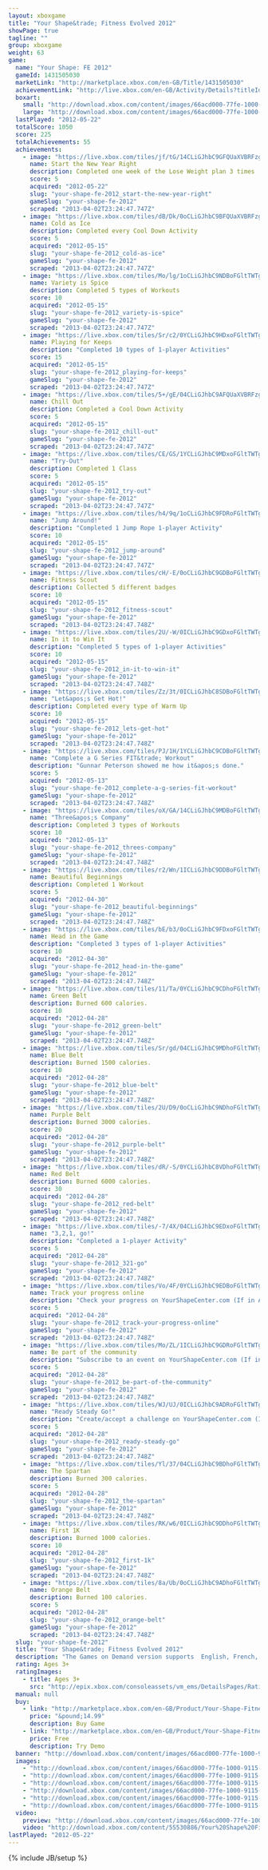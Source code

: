 ```yaml
---
layout: xboxgame
title: "Your Shape&trade; Fitness Evolved 2012"
showPage: true
tagline: ""
group: xboxgame
weight: 63
game: 
  name: "Your Shape: FE 2012"
  gameId: 1431505030
  marketLink: "http://marketplace.xbox.com/en-GB/Title/1431505030"
  achievementLink: "http://live.xbox.com/en-GB/Activity/Details?titleId=1431505030"
  boxart: 
    small: "http://download.xbox.com/content/images/66acd000-77fe-1000-9115-d80255530886/2057/boxartsm.jpg"
    large: "http://download.xbox.com/content/images/66acd000-77fe-1000-9115-d80255530886/2057/boxartlg.jpg"
  lastPlayed: "2012-05-22"
  totalScore: 1050
  score: 225
  totalAchievements: 55
  achievements: 
    - image: "https://live.xbox.com/tiles/jf/tG/14CLiGJhbC9GFQUaXVBRFzg2L2FjaC8wLzIAAAAA5+fn+Gn7lg==.jpg"
      name: Start the New Year Right
      description: Completed one week of the Lose Weight plan 3 times
      score: 5
      acquired: "2012-05-22"
      slug: "your-shape-fe-2012_start-the-new-year-right"
      gameSlug: "your-shape-fe-2012"
      scraped: "2013-04-02T23:24:47.747Z"
    - image: "https://live.xbox.com/tiles/dB/Dk/0oCLiGJhbC9BFQUaXVBRFzg2L2FjaC8wLzUAAAAA5+fn-csQbw==.jpg"
      name: Cold as Ice
      description: Completed every Cool Down Activity
      score: 5
      acquired: "2012-05-15"
      slug: "your-shape-fe-2012_cold-as-ice"
      gameSlug: "your-shape-fe-2012"
      scraped: "2013-04-02T23:24:47.747Z"
    - image: "https://live.xbox.com/tiles/Mo/lg/1oCLiGJhbC9NDBoFGltTWTg2L2FjaC8wLzY5AAAAAOfn5-lPiS4=.jpg"
      name: Variety is Spice
      description: Completed 5 types of Workouts
      score: 10
      acquired: "2012-05-15"
      slug: "your-shape-fe-2012_variety-is-spice"
      gameSlug: "your-shape-fe-2012"
      scraped: "2013-04-02T23:24:47.747Z"
    - image: "https://live.xbox.com/tiles/Sr/c2/0YCLiGJhbC9HDxoFGltTWTg2L2FjaC8wLzUzAAAAAOfn5-4Zt1Y=.jpg"
      name: Playing for Keeps
      description: "Completed 10 types of 1-player Activities"
      score: 15
      acquired: "2012-05-15"
      slug: "your-shape-fe-2012_playing-for-keeps"
      gameSlug: "your-shape-fe-2012"
      scraped: "2013-04-02T23:24:47.747Z"
    - image: "https://live.xbox.com/tiles/5+/gE/04CLiGJhbC9AFQUaXVBRFzg2L2FjaC8wLzQAAAAA5+fn-Cvo-A==.jpg"
      name: Chill Out
      description: Completed a Cool Down Activity
      score: 5
      acquired: "2012-05-15"
      slug: "your-shape-fe-2012_chill-out"
      gameSlug: "your-shape-fe-2012"
      scraped: "2013-04-02T23:24:47.747Z"
    - image: "https://live.xbox.com/tiles/CE/GS/1YCLiGJhbC9MDxoFGltTWTg2L2FjaC8wLzU4AAAAAOfn5-q9QRQ=.jpg"
      name: "Try-Out"
      description: Completed 1 Class
      score: 5
      acquired: "2012-05-15"
      slug: "your-shape-fe-2012_try-out"
      gameSlug: "your-shape-fe-2012"
      scraped: "2013-04-02T23:24:47.747Z"
    - image: "https://live.xbox.com/tiles/h4/9q/1oCLiGJhbC9FDRoFGltTWTg2L2FjaC8wLzcxAAAAAOfn5-lFj5s=.jpg"
      name: "Jump Around!"
      description: "Completed 1 Jump Rope 1-player Activity"
      score: 10
      acquired: "2012-05-15"
      slug: "your-shape-fe-2012_jump-around"
      gameSlug: "your-shape-fe-2012"
      scraped: "2013-04-02T23:24:47.747Z"
    - image: "https://live.xbox.com/tiles/cH/-E/0oCLiGJhbC9GDBoFGltTWTg2L2FjaC8wLzYyAAAAAOfn5-3rf2w=.jpg"
      name: Fitness Scout
      description: Collected 5 different badges
      score: 10
      acquired: "2012-05-15"
      slug: "your-shape-fe-2012_fitness-scout"
      gameSlug: "your-shape-fe-2012"
      scraped: "2013-04-02T23:24:47.748Z"
    - image: "https://live.xbox.com/tiles/2U/-W/0ICLiGJhbC9GDxoFGltTWTg2L2FjaC8wLzUyAAAAAOfn5--5T8U=.jpg"
      name: In it to Win It
      description: "Completed 5 types of 1-player Activities"
      score: 10
      acquired: "2012-05-15"
      slug: "your-shape-fe-2012_in-it-to-win-it"
      gameSlug: "your-shape-fe-2012"
      scraped: "2013-04-02T23:24:47.748Z"
    - image: "https://live.xbox.com/tiles/Zz/3t/0ICLiGJhbC8SDBoFGltTWTg2L2FjaC8wLzZmAAAAAOfn5--CPXs=.jpg"
      name: "Let&apos;s Get Hot!"
      description: Completed every type of Warm Up
      score: 10
      acquired: "2012-05-15"
      slug: "your-shape-fe-2012_lets-get-hot"
      gameSlug: "your-shape-fe-2012"
      scraped: "2013-04-02T23:24:47.748Z"
    - image: "https://live.xbox.com/tiles/PJ/1H/1YCLiGJhbC9CDBoFGltTWTg2L2FjaC8wLzY2AAAAAOfn5-ponSA=.jpg"
      name: "Complete a G Series FIT&trade; Workout"
      description: "Gunnar Peterson showed me how it&apos;s done."
      score: 5
      acquired: "2012-05-13"
      slug: "your-shape-fe-2012_complete-a-g-series-fit-workout"
      gameSlug: "your-shape-fe-2012"
      scraped: "2013-04-02T23:24:47.748Z"
    - image: "https://live.xbox.com/tiles/oX/GA/14CLiGJhbC9MDBoFGltTWTg2L2FjaC8wLzY4AAAAAOfn5-ivcb0=.jpg"
      name: "Three&apos;s Company"
      description: Completed 3 types of Workouts
      score: 10
      acquired: "2012-05-13"
      slug: "your-shape-fe-2012_threes-company"
      gameSlug: "your-shape-fe-2012"
      scraped: "2013-04-02T23:24:47.748Z"
    - image: "https://live.xbox.com/tiles/r2/Wn/1ICLiGJhbC9DDBoFGltTWTg2L2FjaC8wLzY3AAAAAOfn5-uIZbM=.jpg"
      name: Beautiful Beginnings
      description: Completed 1 Workout
      score: 5
      acquired: "2012-04-30"
      slug: "your-shape-fe-2012_beautiful-beginnings"
      gameSlug: "your-shape-fe-2012"
      scraped: "2013-04-02T23:24:47.748Z"
    - image: "https://live.xbox.com/tiles/bE/b3/0oCLiGJhbC9FDxoFGltTWTg2L2FjaC8wLzUxAAAAAOfn5-3YRnA=.jpg"
      name: Head in the Game
      description: "Completed 3 types of 1-player Activities"
      score: 10
      acquired: "2012-04-30"
      slug: "your-shape-fe-2012_head-in-the-game"
      gameSlug: "your-shape-fe-2012"
      scraped: "2013-04-02T23:24:47.748Z"
    - image: "https://live.xbox.com/tiles/11/Ta/0YCLiGJhbC9CDhoFGltTWTg2L2FjaC8wLzQ2AAAAAOfn5-71VMs=.jpg"
      name: Green Belt
      description: Burned 600 calories.
      score: 10
      acquired: "2012-04-28"
      slug: "your-shape-fe-2012_green-belt"
      gameSlug: "your-shape-fe-2012"
      scraped: "2013-04-02T23:24:47.748Z"
    - image: "https://live.xbox.com/tiles/Sr/gd/04CLiGJhbC9MDhoFGltTWTg2L2FjaC8wLzQ4AAAAAOfn5-wyuFY=.jpg"
      name: Blue Belt
      description: Burned 1500 calories.
      score: 10
      acquired: "2012-04-28"
      slug: "your-shape-fe-2012_blue-belt"
      gameSlug: "your-shape-fe-2012"
      scraped: "2013-04-02T23:24:47.748Z"
    - image: "https://live.xbox.com/tiles/2U/D9/0oCLiGJhbC9NDhoFGltTWTg2L2FjaC8wLzQ5AAAAAOfn5-3SQMU=.jpg"
      name: Purple Belt
      description: Burned 3000 calories.
      score: 20
      acquired: "2012-04-28"
      slug: "your-shape-fe-2012_purple-belt"
      gameSlug: "your-shape-fe-2012"
      scraped: "2013-04-02T23:24:47.748Z"
    - image: "https://live.xbox.com/tiles/dR/-S/0YCLiGJhbC8VDhoFGltTWTg2L2FjaC8wLzRhAAAAAOfn5-79H2k=.jpg"
      name: Red Belt
      description: Burned 6000 calories.
      score: 30
      acquired: "2012-04-28"
      slug: "your-shape-fe-2012_red-belt"
      gameSlug: "your-shape-fe-2012"
      scraped: "2013-04-02T23:24:47.748Z"
    - image: "https://live.xbox.com/tiles/-7/4X/04CLiGJhbC9EDxoFGltTWTg2L2FjaC8wLzUwAAAAAOfn5-w4vuM=.jpg"
      name: "3,2,1, go!"
      description: "Completed a 1-player Activity"
      score: 5
      acquired: "2012-04-28"
      slug: "your-shape-fe-2012_321-go"
      gameSlug: "your-shape-fe-2012"
      scraped: "2013-04-02T23:24:47.748Z"
    - image: "https://live.xbox.com/tiles/Vo/4F/0YCLiGJhbC9EDBoFGltTWTg2L2FjaC8wLzYwAAAAAOfn5-4qjko=.jpg"
      name: Track your progress online
      description: "Check your progress on YourShapeCenter.com (If in Asia, access the My Stats section.)"
      score: 5
      acquired: "2012-04-28"
      slug: "your-shape-fe-2012_track-your-progress-online"
      gameSlug: "your-shape-fe-2012"
      scraped: "2013-04-02T23:24:47.748Z"
    - image: "https://live.xbox.com/tiles/Mo/ZL/1ICLiGJhbC9GDRoFGltTWTg2L2FjaC8wLzcyAAAAAOfn5-tkhi4=.jpg"
      name: Be part of the community
      description: "Subscribe to an event on YourShapeCenter.com (If in Asia, play any multi-player activity in-game.)"
      score: 5
      acquired: "2012-04-28"
      slug: "your-shape-fe-2012_be-part-of-the-community"
      gameSlug: "your-shape-fe-2012"
      scraped: "2013-04-02T23:24:47.748Z"
    - image: "https://live.xbox.com/tiles/WJ/UJ/0ICLiGJhbC9ADRoFGltTWTg2L2FjaC8wLzc0AAAAAOfn5-8mlUQ=.jpg"
      name: "Ready Steady Go!"
      description: "Create/accept a challenge on YourShapeCenter.com (If in Asia, complete a Run the World challenge.)"
      score: 5
      acquired: "2012-04-28"
      slug: "your-shape-fe-2012_ready-steady-go"
      gameSlug: "your-shape-fe-2012"
      scraped: "2013-04-02T23:24:47.748Z"
    - image: "https://live.xbox.com/tiles/Yl/37/04CLiGJhbC9BDhoFGltTWTg2L2FjaC8wLzQ1AAAAAOfn5-zUXX4=.jpg"
      name: The Spartan
      description: Burned 300 calories.
      score: 5
      acquired: "2012-04-28"
      slug: "your-shape-fe-2012_the-spartan"
      gameSlug: "your-shape-fe-2012"
      scraped: "2013-04-02T23:24:47.748Z"
    - image: "https://live.xbox.com/tiles/RK/w6/0ICLiGJhbC9DDhoFGltTWTg2L2FjaC8wLzQ3AAAAAOfn5-8VrFg=.jpg"
      name: First 1K
      description: Burned 1000 calories.
      score: 10
      acquired: "2012-04-28"
      slug: "your-shape-fe-2012_first-1k"
      gameSlug: "your-shape-fe-2012"
      scraped: "2013-04-02T23:24:47.748Z"
    - image: "https://live.xbox.com/tiles/8a/Ub/0oCLiGJhbC9ADhoFGltTWTg2L2FjaC8wLzQ0AAAAAOfn5-00pe0=.jpg"
      name: Orange Belt
      description: Burned 100 calories.
      score: 5
      acquired: "2012-04-28"
      slug: "your-shape-fe-2012_orange-belt"
      gameSlug: "your-shape-fe-2012"
      scraped: "2013-04-02T23:24:47.748Z"
  slug: "your-shape-fe-2012"
  title: "Your Shape&trade; Fitness Evolved 2012"
  description: "The Games on Demand version supports  English, French, Italian, German, Spanish.  Your Shape Fitness Evolved 2012 is the fun and extensive fitness program on Xbox Kinect that delivers serious muscle-building, calorie-burning results. With over 90 hours of varied and customizable activities, including fitness classes such as Boot Camp, Cardio Boxing, Jumprope and Zen, as well as dance classes like Latin, Hip-hop and Pop, you can workout and get in shape your way! The state-of-the-art motion tracking technology provides enhanced feedback on your exercises, and now monitors floor movements for exercises like push-ups and sit-ups.  Customize your workout by using the in-game personal trainer, focusing on specific muscle groups or building a routine around your time limits.  Overall, the Your Shape experience allows you to exercise based on your own preferences, body shape and fitness goals.  And tap into the Your Shape Center community to share and compete with players around the world.  Download the manual for this game by locating the game on http://marketplace.xbox.com and selecting &ldquo;See Game Manual&quot;.  This game requires a Kinect&trade; Sensor"
  rating: Ages 3+
  ratingImages: 
    - title: Ages 3+
      src: "http://epix.xbox.com/consoleassets/vm_ems/DetailsPages/RatingSystemID/14/default/Values/14001.png"
  manual: null
  buy: 
    - link: "http://marketplace.xbox.com/en-GB/Product/Your-Shape-Fitness-Evolved-2012/66acd000-77fe-1000-9115-d80255530886?nosplash=1&amp;purchase=1&amp;DownloadType=Game"
      price: "&pound;14.99"
      description: Buy Game
    - link: "http://marketplace.xbox.com/en-GB/Product/Your-Shape-Fitness-Evolved-2012/66acd000-77fe-1000-9115-d80255530886?nosplash=1&amp;purchase=1&amp;DownloadType=GameDemo"
      price: Free
      description: Try Demo
  banner: "http://download.xbox.com/content/images/66acd000-77fe-1000-9115-d80255530886/1033/banner.png"
  images: 
    - "http://download.xbox.com/content/images/66acd000-77fe-1000-9115-d80255530886/1033/screenlg1.jpg"
    - "http://download.xbox.com/content/images/66acd000-77fe-1000-9115-d80255530886/1033/screenlg2.jpg"
    - "http://download.xbox.com/content/images/66acd000-77fe-1000-9115-d80255530886/1033/screenlg3.jpg"
    - "http://download.xbox.com/content/images/66acd000-77fe-1000-9115-d80255530886/1033/screenlg4.jpg"
    - "http://download.xbox.com/content/images/66acd000-77fe-1000-9115-d80255530886/1033/screenlg5.jpg"
    - "http://download.xbox.com/content/images/66acd000-77fe-1000-9115-d80255530886/2057/background.jpg"
  video: 
    preview: "http://download.xbox.com/content/images/66acd000-77fe-1000-9115-d80255530886/2057/background.jpg"
    video: "http://download.xbox.com/content/55530886/Your%20Shape%20Fitness%20Evolved%202012.asx"
lastPlayed: "2012-05-22"
---
```

{% include JB/setup %}
